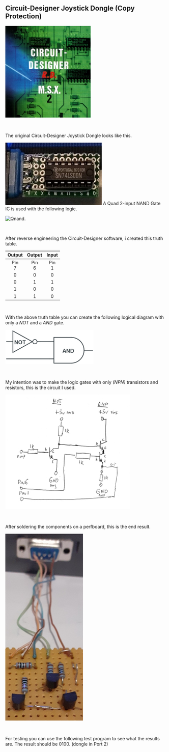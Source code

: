 ## Circuit-Designer Joystick Dongle (Copy Protection)


![Circuit-Designer.](https://raw.githubusercontent.com/LarsThe18Th/Small-Projects/refs/heads/master/MSX/Hardware/Circuit-Designer_JoyDongle/CD_front.jpg)

<br>

The original Circuit-Designer Joystick Dongle looks like this.  
 
![The original dongle looks like this.](https://raw.githubusercontent.com/LarsThe18Th/Small-Projects/refs/heads/master/MSX/Hardware/Circuit-Designer_JoyDongle/Original_Dongle.jpg)
A Quad 2-input NAND Gate IC is used with the following logic.  

![Qnand.](https://raw.githubusercontent.com/LarsThe18Th/Small-Projects/refs/heads/master/MSX/Hardware/Circuit-Designer_JoyDongle/Qnand.png)

<br>

After reverse engineering the Circuit-Designer software, i created this truth table.

| Output | Output | Input |  
| :------------: | :------------: | :------------:|
| Pin<br> 7 | Pin<br> 6 | Pin<br> 1 | 
| 0 | 0 | 0 | 
| 0 | 1 | 1 | 
| 1 | 0 | 0 | 
| 1 | 1 | 0 |  

<br>

With the above truth table you can create the following logical diagram
with only a *NOT* and a *AND* gate.  


  
![You can create this with a NOT and an AND gate.](https://raw.githubusercontent.com/LarsThe18Th/Small-Projects/refs/heads/master/MSX/Hardware/Circuit-Designer_JoyDongle/notand.png)

<br>

My intention was to make the logic gates with only *(NPN)* transistors and resistors, this is the circuit I used.  

![Schematic.](https://raw.githubusercontent.com/LarsThe18Th/Small-Projects/refs/heads/master/MSX/Hardware/Circuit-Designer_JoyDongle/Schematic.jpg)  

<br>

After soldering the components on a perfboard, this is the end result.  

![Result.](https://raw.githubusercontent.com/LarsThe18Th/Small-Projects/refs/heads/master/MSX/Hardware/Circuit-Designer_JoyDongle/Circuit.jpg)  

<br>

For testing you can use the following test program to see what the results are.
The result should be 0100. (dongle in Port 2)

